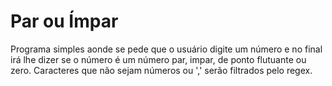 # Par ou Ímpar
Programa simples aonde se pede que o usuário digite um número e no final irá lhe dizer se o número é um número par, impar, de ponto flutuante ou zero.
Caracteres que não sejam números ou ',' serão filtrados pelo regex.
